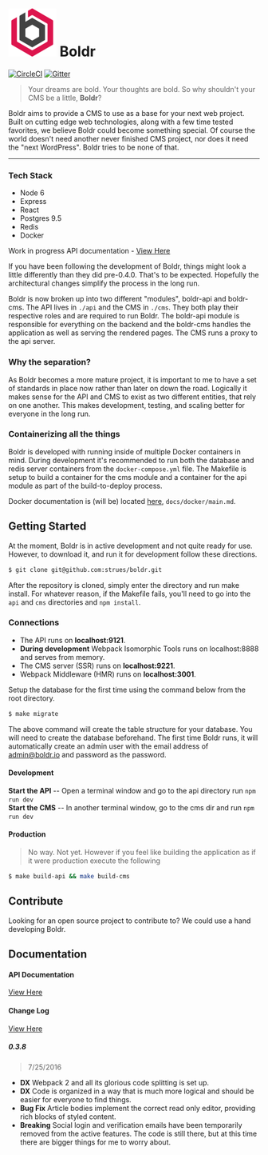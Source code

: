 ![boldr](docs/boldr-logo.png) Boldr
====
[![CircleCI](https://circleci.com/gh/strues/boldr.svg?style=svg)](https://circleci.com/gh/strues/boldr) [![Gitter](https://badges.gitter.im/strues/boldr.svg)](https://gitter.im/strues/boldr?utm_source=badge&utm_medium=badge&utm_campaign=pr-badge)

> Your dreams are bold. Your thoughts are bold. So why shouldn't your CMS be a little, **Boldr**?


Boldr aims to provide a CMS to use as a base for your next web project. Built on cutting edge web technologies, along with a few time tested favorites, we believe Boldr could become something special. Of course the world doesn't need another never finished CMS project, nor does it need the "next WordPress". Boldr tries to be none of that.
____

### Tech Stack

* Node 6
* Express
* React
* Postgres 9.5  
* Redis
* Docker

Work in progress API documentation - [View Here](https://boldr.io/docs/api)  

If you have been following the development of Boldr, things might look a little differently than they did pre-0.4.0. That's to be expected. Hopefully the architectural changes simplify the process in the long run.  

Boldr is now broken up into two different "modules", boldr-api and boldr-cms. The API lives in `./api` and the CMS in `./cms`. They both play their respective roles and are required to run Boldr. The boldr-api module is responsible for everything on the backend and the boldr-cms handles the application as well as serving the rendered pages. The CMS runs a proxy to the api server.

### Why the separation?
As Boldr becomes a more mature project, it is important to me to have a set of standards in place now rather than later on down the road. Logically it makes sense for the API and CMS to exist as two different entities, that rely on one another. This makes development, testing, and scaling better for everyone in the long run.


### Containerizing all the things
Boldr is developed with running inside of multiple Docker containers in mind. During development it's recommended to run both the database and redis server containers from the `docker-compose.yml` file. The Makefile is setup to build a container for the cms module and a container for the api module as part of the build-to-deploy process.

Docker documentation is (will be) located [here](docs/docker/main.md), `docs/docker/main.md`.


## Getting Started
At the moment, Boldr is in active development and not quite ready for use. However, to download it, and run it for development follow these directions.

```bash
$ git clone git@github.com:strues/boldr.git
```

After the repository is cloned, simply enter the directory and run make install. For whatever reason, if the Makefile fails, you'll need to go into the `api` and `cms` directories and `npm install`.  
  

### Connections
- The API runs on **localhost:9121**.
- **During development** Webpack Isomorphic Tools runs on localhost:8888 and serves from memory.
- The CMS server (SSR) runs on **localhost:9221**.
- Webpack Middleware (HMR) runs on **localhost:3001**.


Setup the database for the first time using the command below from the root directory.

```bash
$ make migrate
```

The above command will create the table structure for your database. You will need to create the database beforehand. The first time Boldr runs, it will automatically create an admin user with the email address of admin@boldr.io and password as the password.


#### Development
**Start the API** -- Open a terminal window and go to the api directory run `npm run dev`  
**Start the CMS** -- In another terminal window, go to the cms dir and run `npm run dev`  

#### Production
> No way. Not yet. However if you feel like building the application as if it were production execute the following

```bash
$ make build-api && make build-cms
```

## Contribute
Looking for an open source project to contribute to? We could use a hand developing Boldr.

## Documentation
#### API Documentation
[View Here](https://boldr.io/docs/api)  

#### Change Log
[View Here](Changelog.md)  
##### 0.3.8
> 7/25/2016

- **DX** Webpack 2 and all its glorious code splitting is set up.
- **DX** Code is organized in a way that is much more logical and should be easier for everyone to find things.
- **Bug Fix**  Article bodies implement the correct read only editor, providing rich blocks of styled content.
- **Breaking** Social login and verification emails have been temporarily removed from the active features. The code is   still there, but at this time there are bigger things for me to worry about.
